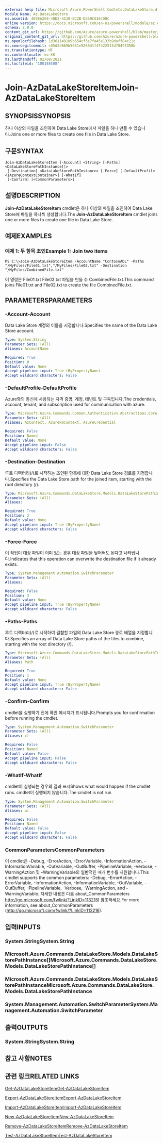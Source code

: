 ```yaml
---
external help file: Microsoft.Azure.PowerShell.Cmdlets.DataLakeStore.dll-Help.xml
Module Name: Az.DataLakeStore
ms.assetid: 4E9EA2E9-4BE2-4530-BC2B-D369C016CD8C
online version: https://docs.microsoft.com/en-us/powershell/module/az.datalakestore/join-azdatalakestoreitem
schema: 2.0.0
content_git_url: https://github.com/Azure/azure-powershell/blob/master/src/DataLakeStore/DataLakeStore/help/Join-AzDataLakeStoreItem.md
original_content_git_url: https://github.com/Azure/azure-powershell/blob/master/src/DataLakeStore/DataLakeStore/help/Join-AzDataLakeStoreItem.md
ms.openlocfilehash: 1d361149109b654cf3e7fa45e133b9daff84c21c
ms.sourcegitcommit: c05d3d669b5631e526841f47b22513d78495350b
ms.translationtype: MT
ms.contentlocale: ko-KR
ms.lasthandoff: 02/09/2021
ms.locfileid: "100188588"
---
```

# <span data-ttu-id="e4c6a-101">Join-AzDataLakeStoreItem</span><span class="sxs-lookup"><span data-stu-id="e4c6a-101">Join-AzDataLakeStoreItem</span></span>

## <span data-ttu-id="e4c6a-102">SYNOPSIS</span><span class="sxs-lookup"><span data-stu-id="e4c6a-102">SYNOPSIS</span></span>
<span data-ttu-id="e4c6a-103">하나 이상의 파일을 조인하여 Data Lake Store에서 파일을 하나 만들 수 있습니다.</span><span class="sxs-lookup"><span data-stu-id="e4c6a-103">Joins one or more files to create one file in Data Lake Store.</span></span>

## <span data-ttu-id="e4c6a-104">구문</span><span class="sxs-lookup"><span data-stu-id="e4c6a-104">SYNTAX</span></span>

```
Join-AzDataLakeStoreItem [-Account] <String> [-Paths] <DataLakeStorePathInstance[]>
 [-Destination] <DataLakeStorePathInstance> [-Force] [-DefaultProfile <IAzureContextContainer>] [-WhatIf]
 [-Confirm] [<CommonParameters>]
```

## <span data-ttu-id="e4c6a-105">설명</span><span class="sxs-lookup"><span data-stu-id="e4c6a-105">DESCRIPTION</span></span>
<span data-ttu-id="e4c6a-106">**Join-AzDataLakeStoreItem** cmdlet은 하나 이상의 파일을 조인하여 Data Lake Store에 파일을 하나씩 생성합니다.</span><span class="sxs-lookup"><span data-stu-id="e4c6a-106">The **Join-AzDataLakeStoreItem** cmdlet joins one or more files to create one file in Data Lake Store.</span></span>

## <span data-ttu-id="e4c6a-107">예제</span><span class="sxs-lookup"><span data-stu-id="e4c6a-107">EXAMPLES</span></span>

### <span data-ttu-id="e4c6a-108">예제 1: 두 항목 조인</span><span class="sxs-lookup"><span data-stu-id="e4c6a-108">Example 1: Join two items</span></span>
```
PS C:\>Join-AzDataLakeStoreItem -AccountName "ContosoADL" -Paths "/MyFiles/File01.txt","/MyFiles/File02.txt" -Destination "/MyFiles/CombinedFile.txt"
```

<span data-ttu-id="e4c6a-109">이 명령은 File01.txt File02.txt 파일을 만들 수 CombinedFile.txt.</span><span class="sxs-lookup"><span data-stu-id="e4c6a-109">This command joins File01.txt and File02.txt to create the file CombinedFile.txt.</span></span>

## <span data-ttu-id="e4c6a-110">PARAMETERS</span><span class="sxs-lookup"><span data-stu-id="e4c6a-110">PARAMETERS</span></span>

### <span data-ttu-id="e4c6a-111">-Account</span><span class="sxs-lookup"><span data-stu-id="e4c6a-111">-Account</span></span>
<span data-ttu-id="e4c6a-112">Data Lake Store 계정의 이름을 지정합니다.</span><span class="sxs-lookup"><span data-stu-id="e4c6a-112">Specifies the name of the Data Lake Store account.</span></span>

```yaml
Type: System.String
Parameter Sets: (All)
Aliases: AccountName

Required: True
Position: 0
Default value: None
Accept pipeline input: True (ByPropertyName)
Accept wildcard characters: False
```

### <span data-ttu-id="e4c6a-113">-DefaultProfile</span><span class="sxs-lookup"><span data-stu-id="e4c6a-113">-DefaultProfile</span></span>
<span data-ttu-id="e4c6a-114">Azure와의 통신에 사용되는 자격 증명, 계정, 테넌트 및 구독입니다.</span><span class="sxs-lookup"><span data-stu-id="e4c6a-114">The credentials, account, tenant, and subscription used for communication with azure.</span></span>

```yaml
Type: Microsoft.Azure.Commands.Common.Authentication.Abstractions.Core.IAzureContextContainer
Parameter Sets: (All)
Aliases: AzContext, AzureRmContext, AzureCredential

Required: False
Position: Named
Default value: None
Accept pipeline input: False
Accept wildcard characters: False
```

### <span data-ttu-id="e4c6a-115">-Destination</span><span class="sxs-lookup"><span data-stu-id="e4c6a-115">-Destination</span></span>
<span data-ttu-id="e4c6a-116">루트 디렉터리(/)로 시작하는 조인된 항목에 대한 Data Lake Store 경로를 지정합니다.</span><span class="sxs-lookup"><span data-stu-id="e4c6a-116">Specifies the Data Lake Store path for the joined item, starting with the root directory (/).</span></span>

```yaml
Type: Microsoft.Azure.Commands.DataLakeStore.Models.DataLakeStorePathInstance
Parameter Sets: (All)
Aliases:

Required: True
Position: 2
Default value: None
Accept pipeline input: True (ByPropertyName)
Accept wildcard characters: False
```

### <span data-ttu-id="e4c6a-117">-Force</span><span class="sxs-lookup"><span data-stu-id="e4c6a-117">-Force</span></span>
<span data-ttu-id="e4c6a-118">이 작업이 대상 파일이 이미 있는 경우 대상 파일을 덮어써도 된다고 나타냅니다.</span><span class="sxs-lookup"><span data-stu-id="e4c6a-118">Indicates that this operation can overwrite the destination file if it already exists.</span></span>

```yaml
Type: System.Management.Automation.SwitchParameter
Parameter Sets: (All)
Aliases:

Required: False
Position: 3
Default value: None
Accept pipeline input: True (ByPropertyName)
Accept wildcard characters: False
```

### <span data-ttu-id="e4c6a-119">-Paths</span><span class="sxs-lookup"><span data-stu-id="e4c6a-119">-Paths</span></span>
<span data-ttu-id="e4c6a-120">루트 디렉터리(/)로 시작하여 결합할 파일의 Data Lake Store 경로 배열을 지정합니다.</span><span class="sxs-lookup"><span data-stu-id="e4c6a-120">Specifies an array of Data Lake Store paths of the files to combine, starting with the root directory (/).</span></span>

```yaml
Type: Microsoft.Azure.Commands.DataLakeStore.Models.DataLakeStorePathInstance[]
Parameter Sets: (All)
Aliases: Path

Required: True
Position: 1
Default value: None
Accept pipeline input: True (ByPropertyName)
Accept wildcard characters: False
```

### <span data-ttu-id="e4c6a-121">-Confirm</span><span class="sxs-lookup"><span data-stu-id="e4c6a-121">-Confirm</span></span>
<span data-ttu-id="e4c6a-122">cmdlet을 실행하기 전에 확인 메시지가 표시됩니다.</span><span class="sxs-lookup"><span data-stu-id="e4c6a-122">Prompts you for confirmation before running the cmdlet.</span></span>

```yaml
Type: System.Management.Automation.SwitchParameter
Parameter Sets: (All)
Aliases: cf

Required: False
Position: Named
Default value: False
Accept pipeline input: False
Accept wildcard characters: False
```

### <span data-ttu-id="e4c6a-123">-WhatIf</span><span class="sxs-lookup"><span data-stu-id="e4c6a-123">-WhatIf</span></span>
<span data-ttu-id="e4c6a-124">cmdlet이 실행되는 경우의 결과 표시</span><span class="sxs-lookup"><span data-stu-id="e4c6a-124">Shows what would happen if the cmdlet runs.</span></span>
<span data-ttu-id="e4c6a-125">cmdlet이 실행되지 않습니다.</span><span class="sxs-lookup"><span data-stu-id="e4c6a-125">The cmdlet is not run.</span></span>

```yaml
Type: System.Management.Automation.SwitchParameter
Parameter Sets: (All)
Aliases: wi

Required: False
Position: Named
Default value: False
Accept pipeline input: False
Accept wildcard characters: False
```

### <span data-ttu-id="e4c6a-126">CommonParameters</span><span class="sxs-lookup"><span data-stu-id="e4c6a-126">CommonParameters</span></span>
<span data-ttu-id="e4c6a-127">이 cmdlet은 -Debug, -ErrorAction, -ErrorVariable, -InformationAction, -InformationVariable, -OutVariable, -OutBuffer, -PipelineVariable, -Verbose, -WarningAction 및 -WarningVariable의 일반적인 매개 변수를 지원합니다.</span><span class="sxs-lookup"><span data-stu-id="e4c6a-127">This cmdlet supports the common parameters: -Debug, -ErrorAction, -ErrorVariable, -InformationAction, -InformationVariable, -OutVariable, -OutBuffer, -PipelineVariable, -Verbose, -WarningAction, and -WarningVariable.</span></span> <span data-ttu-id="e4c6a-128">자세한 내용은 다음 about_CommonParameters http://go.microsoft.com/fwlink/?LinkID=113216) 참조하세요.</span><span class="sxs-lookup"><span data-stu-id="e4c6a-128">For more information, see about_CommonParameters (http://go.microsoft.com/fwlink/?LinkID=113216).</span></span>

## <span data-ttu-id="e4c6a-129">입력</span><span class="sxs-lookup"><span data-stu-id="e4c6a-129">INPUTS</span></span>

### <span data-ttu-id="e4c6a-130">System.String</span><span class="sxs-lookup"><span data-stu-id="e4c6a-130">System.String</span></span>

### <span data-ttu-id="e4c6a-131">Microsoft.Azure.Commands.DataLakeStore.Models.DataLakeStorePathInstance[]</span><span class="sxs-lookup"><span data-stu-id="e4c6a-131">Microsoft.Azure.Commands.DataLakeStore.Models.DataLakeStorePathInstance[]</span></span>

### <span data-ttu-id="e4c6a-132">Microsoft.Azure.Commands.DataLakeStore.Models.DataLakeStorePathInstance</span><span class="sxs-lookup"><span data-stu-id="e4c6a-132">Microsoft.Azure.Commands.DataLakeStore.Models.DataLakeStorePathInstance</span></span>

### <span data-ttu-id="e4c6a-133">System.Management.Automation.SwitchParameter</span><span class="sxs-lookup"><span data-stu-id="e4c6a-133">System.Management.Automation.SwitchParameter</span></span>

## <span data-ttu-id="e4c6a-134">출력</span><span class="sxs-lookup"><span data-stu-id="e4c6a-134">OUTPUTS</span></span>

### <span data-ttu-id="e4c6a-135">System.String</span><span class="sxs-lookup"><span data-stu-id="e4c6a-135">System.String</span></span>

## <span data-ttu-id="e4c6a-136">참고 사항</span><span class="sxs-lookup"><span data-stu-id="e4c6a-136">NOTES</span></span>

## <span data-ttu-id="e4c6a-137">관련 링크</span><span class="sxs-lookup"><span data-stu-id="e4c6a-137">RELATED LINKS</span></span>

[<span data-ttu-id="e4c6a-138">Get-AzDataLakeStoreItem</span><span class="sxs-lookup"><span data-stu-id="e4c6a-138">Get-AzDataLakeStoreItem</span></span>](./Get-AzDataLakeStoreItem.md)

[<span data-ttu-id="e4c6a-139">Export-AzDataLakeStoreItem</span><span class="sxs-lookup"><span data-stu-id="e4c6a-139">Export-AzDataLakeStoreItem</span></span>](./Export-AzDataLakeStoreItem.md)

[<span data-ttu-id="e4c6a-140">Import-AzDataLakeStoreItem</span><span class="sxs-lookup"><span data-stu-id="e4c6a-140">Import-AzDataLakeStoreItem</span></span>](./Import-AzDataLakeStoreItem.md)

[<span data-ttu-id="e4c6a-141">New-AzDataLakeStoreItem</span><span class="sxs-lookup"><span data-stu-id="e4c6a-141">New-AzDataLakeStoreItem</span></span>](./New-AzDataLakeStoreItem.md)

[<span data-ttu-id="e4c6a-142">Remove-AzDataLakeStoreItem</span><span class="sxs-lookup"><span data-stu-id="e4c6a-142">Remove-AzDataLakeStoreItem</span></span>](./Remove-AzDataLakeStoreItem.md)

[<span data-ttu-id="e4c6a-143">Test-AzDataLakeStoreItem</span><span class="sxs-lookup"><span data-stu-id="e4c6a-143">Test-AzDataLakeStoreItem</span></span>](./Test-AzDataLakeStoreItem.md)


